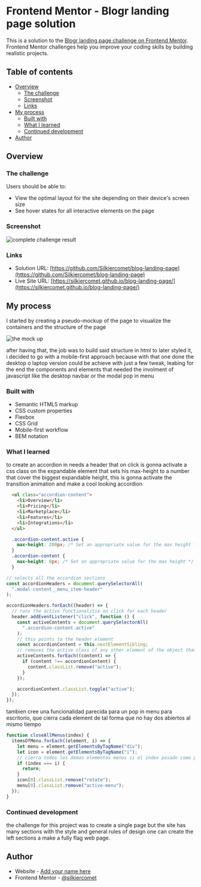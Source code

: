 # Frontend Mentor - Blogr landing page solution

This is a solution to the [Blogr landing page challenge on Frontend Mentor](https://www.frontendmentor.io/challenges/blogr-landing-page-EX2RLAApP). Frontend Mentor challenges help you improve your coding skills by building realistic projects. 

## Table of contents

- [Overview](#overview)
  - [The challenge](#the-challenge)
  - [Screenshot](#screenshot)
  - [Links](#links)
- [My process](#my-process)
  - [Built with](#built-with)
  - [What I learned](#what-i-learned)
  - [Continued development](#continued-development)
- [Author](#author)


## Overview

### The challenge

Users should be able to:

- View the optimal layout for the site depending on their device's screen size
- See hover states for all interactive elements on the page

### Screenshot

![complete challenge result](./screenshot.png)

### Links

- Solution URL: [https://github.com/Silkiercomet/blog-landing-page](https://github.com/Silkiercomet/blog-landing-page)
- Live Site URL: [https://silkiercomet.github.io/blog-landing-page/](https://silkiercomet.github.io/blog-landing-page/)

## My process

I started by creating a pseudo-mockup of the page to visualize the containers and the structure of the page

![the mock up](./mobile-container-mockup.png)

after having that, the job was to build said structure in html to later styled it, i decided to go with a mobile-first approach because with that one done the desktop o laptop version could be achieve with just a few tweak, leabing for the end the components and elements that needed the involment of javascript like the desktop navbar or the modal pop in menu

### Built with

- Semantic HTML5 markup
- CSS custom properties
- Flexbox
- CSS Grid
- Mobile-first workflow
- BEM notation

### What I learned

to create an accordion in needs a header that on click is gonna activate a css class on the expandable element that sets his max-height to a number that cover the biggest expandable height, this is gonna activate the transition animation and make a cool looking accordion

```html
  <ul class="accordion-content">
    <li>Overview</li>
    <li>Pricing</li>
    <li>Marketplace</li>
    <li>Features</li>
    <li>Integrations</li>
  </ul>
```
```css
  .accordion-content.active {
    max-height: 200px; /* Set an appropriate value for the max height */
  }
  .accordion-content {
    max-height: 0px; /* Set an appropriate value for the max height */
  }
```
```js
// selects all the accordion sections
const accordionHeaders = document.querySelectorAll(
  ".modal-content__menu_item-header"
);

accordionHeaders.forEach((header) => {
  // runs the active functionalitie on click for each header
  header.addEventListener("click", function () {
    const activeContents = document.querySelectorAll(
      ".accordion-content.active"
    );
    // this points to the header element
    const accordionContent = this.nextElementSibling;
    // removes the active class of any other element of the object that has it so theres never more than one active
    activeContents.forEach((content) => {
      if (content !== accordionContent) {
        content.classList.remove("active");
      }
    });

    accordionContent.classList.toggle("active");
  });
});
```

tambien cree una funcionalidad parecida para un pop in menu para escritorio, que cierra cada element de tal forma que no hay dos abiertos al mismo tiempo 

```js
function closeAllMenus(index) {
  itemsOfMenu.forEach((element, i) => {
    let menu = element.getElementsByTagName("div");
    let icon = element.getElementsByTagName("i");
    // cierra todos los demas elementos menos si el index pasado como parametro coincide con el del recorrido del arreglo de elementos (es decir si son el mismo)
    if (index === i) {
      return;
    }
    icon[0].classList.remove("rotate");
    menu[0].classList.remove("active-menu");
  });
}
```


### Continued development

the challenge for this project was to create a single page but the site has many sections with the style and general rules of design one can create the left sections a make a fully flag web page.


## Author

- Website - [Add your name here](https://luis-colina-portfolio.netlify.app/)
- Frontend Mentor - [@silkiercomet](https://www.frontendmentor.io/profile/silkiercomet)

